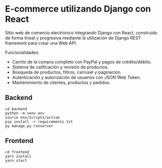 # E-commerce utilizando Django con React

Sitio web de comercio electrónico integrando Django con React, construido de forma lineal y progresiva mediante la utilización de Django REST framework para crear una Web API.

Funcionalidades:

- Carrito de la compra completo con PayPal y pagos de crédito/débito.
- Sistema de calificación y revisión de productos.
- Búsqueda de productos, filtros, carrusel y paginación.
- Autenticación y autorización de usuarios con JSON Web Token.
- Mantenimiento de clientes, productos y pedidos.

## Backend

    cd backend
    python -m venv env
    source env/Scripts/active
    pip install -r requirements.txt
    py manage.py runserver

## Frontend

    cd frontend
    yarn install
    yarn start

